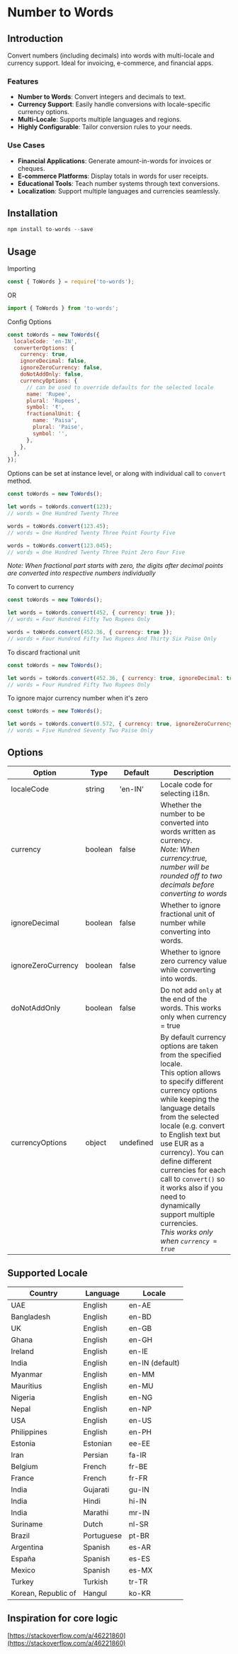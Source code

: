 # Number to Words

## Introduction

Convert numbers (including decimals) into words with multi-locale and currency support. Ideal for invoicing, e-commerce, and financial apps.

### Features

- **Number to Words**: Convert integers and decimals to text.
- **Currency Support**: Easily handle conversions with locale-specific currency options.
- **Multi-Locale**: Supports multiple languages and regions.
- **Highly Configurable**: Tailor conversion rules to your needs.

### Use Cases

- **Financial Applications**: Generate amount-in-words for invoices or cheques.
- **E-commerce Platforms**: Display totals in words for user receipts.
- **Educational Tools**: Teach number systems through text conversions.
- **Localization**: Support multiple languages and currencies seamlessly.



## Installation

```js
npm install to-words --save
```

## Usage

Importing

```js
const { ToWords } = require('to-words');
```

OR

```js
import { ToWords } from 'to-words';
```

Config Options

```js
const toWords = new ToWords({
  localeCode: 'en-IN',
  converterOptions: {
    currency: true,
    ignoreDecimal: false,
    ignoreZeroCurrency: false,
    doNotAddOnly: false,
    currencyOptions: {
      // can be used to override defaults for the selected locale
      name: 'Rupee',
      plural: 'Rupees',
      symbol: '₹',
      fractionalUnit: {
        name: 'Paisa',
        plural: 'Paise',
        symbol: '',
      },
    },
  },
});
```

Options can be set at instance level, or along with individual call to `convert` method.

```js
const toWords = new ToWords();

let words = toWords.convert(123);
// words = One Hundred Twenty Three

words = toWords.convert(123.45);
// words = One Hundred Twenty Three Point Fourty Five

words = toWords.convert(123.045);
// words = One Hundred Twenty Three Point Zero Four Five
```

_Note: When fractional part starts with zero, the digits after decimal points are converted into respective numbers individually_

To convert to currency

```js
const toWords = new ToWords();

let words = toWords.convert(452, { currency: true });
// words = Four Hundred Fifty Two Rupees Only

words = toWords.convert(452.36, { currency: true });
// words = Four Hundred Fifty Two Rupees And Thirty Six Paise Only
```

To discard fractional unit

```js
const toWords = new ToWords();

let words = toWords.convert(452.36, { currency: true, ignoreDecimal: true });
// words = Four Hundred Fifty Two Rupees Only
```

To ignore major currency number when it's zero

```js
const toWords = new ToWords();

let words = toWords.convert(0.572, { currency: true, ignoreZeroCurrency: true });
// words = Five Hundred Seventy Two Paise Only
```

## Options

| Option             | Type    | Default   | Description                                                                                                                                                                                                                                                                                                                                                                                                                                |
| ------------------ | ------- | --------- | ------------------------------------------------------------------------------------------------------------------------------------------------------------------------------------------------------------------------------------------------------------------------------------------------------------------------------------------------------------------------------------------------------------------------------------------ |
| localeCode         | string  | 'en-IN'   | Locale code for selecting i18n.                                                                                                                                                                                                                                                                                                                                                                                                            |
| currency           | boolean | false     | Whether the number to be converted into words written as currency.<br/>_Note: When currency:true, number will be rounded off to two decimals before converting to words_                                                                                                                                                                                                                                                                   |
| ignoreDecimal      | boolean | false     | Whether to ignore fractional unit of number while converting into words.                                                                                                                                                                                                                                                                                                                                                                   |
| ignoreZeroCurrency | boolean | false     | Whether to ignore zero currency value while converting into words.                                                                                                                                                                                                                                                                                                                                                                         |
| doNotAddOnly       | boolean | false     | Do not add `only` at the end of the words. This works only when currency = true                                                                                                                                                                                                                                                                                                                                                            |
| currencyOptions    | object  | undefined | By default currency options are taken from the specified locale.<br/>This option allows to specify different currency options while keeping the language details from the selected locale (e.g. convert to English text but use EUR as a currency). You can define different currencies for each call to `convert()` so it works also if you need to dynamically support multiple currencies.<br/>_This works only when `currency = true`_ |

## Supported Locale

| Country             | Language   | Locale          |
| ------------------- | ---------- | --------------- |
| UAE                 | English    | en-AE           |
| Bangladesh          | English    | en-BD           |
| UK                  | English    | en-GB           |
| Ghana               | English    | en-GH           |
| Ireland             | English    | en-IE           |
| India               | English    | en-IN (default) |
| Myanmar             | English    | en-MM           |
| Mauritius           | English    | en-MU           |
| Nigeria             | English    | en-NG           |
| Nepal               | English    | en-NP           |
| USA                 | English    | en-US           |
| Philippines         | English    | en-PH           |
| Estonia             | Estonian   | ee-EE           |
| Iran                | Persian    | fa-IR           |
| Belgium             | French     | fr-BE           |
| France              | French     | fr-FR           |
| India               | Gujarati   | gu-IN           |
| India               | Hindi      | hi-IN           |
| India               | Marathi    | mr-IN           |
| Suriname            | Dutch      | nl-SR           |
| Brazil              | Portuguese | pt-BR           |
| Argentina           | Spanish    | es-AR           |
| España              | Spanish    | es-ES           |
| Mexico              | Spanish    | es-MX           |
| Turkey              | Turkish    | tr-TR           |
| Korean, Republic of | Hangul     | ko-KR           |

## Inspiration for core logic

[https://stackoverflow.com/a/46221860](https://stackoverflow.com/a/46221860)
